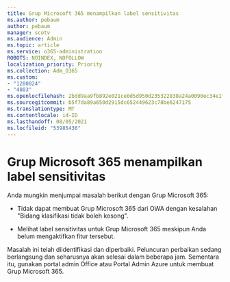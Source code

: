 ```yaml
---
title: Grup Microsoft 365 menampilkan label sensitivitas
ms.author: pebaum
author: pebaum
manager: scotv
ms.audience: Admin
ms.topic: article
ms.service: o365-administration
ROBOTS: NOINDEX, NOFOLLOW
localization_priority: Priority
ms.collection: Adm_O365
ms.custom:
- "1200024"
- "4803"
ms.openlocfilehash: 2bdd9aa9fb892e021ce0d5d950d235322838a24a0090ec34e1fe040cb1473113
ms.sourcegitcommit: b5f7da89a650d2915dc652449623c78be6247175
ms.translationtype: MT
ms.contentlocale: id-ID
ms.lasthandoff: 08/05/2021
ms.locfileid: "53985436"
---
```

# <a name="microsoft-365-groups-showing-sensitivity-label"></a>Grup Microsoft 365 menampilkan label sensitivitas

Anda mungkin menjumpai masalah berikut dengan Grup Microsoft 365:

- Tidak dapat membuat Grup Microsoft 365 dari OWA dengan kesalahan "Bidang klasifikasi tidak boleh kosong".

- Melihat label sensitivitas untuk Grup Microsoft 365 meskipun Anda belum mengaktifkan fitur tersebut.

Masalah ini telah diidentifikasi dan diperbaiki. Peluncuran perbaikan sedang berlangsung dan seharusnya akan selesai dalam beberapa jam. Sementara itu, gunakan portal admin Office atau Portal Admin Azure untuk membuat Grup Microsoft 365.  
